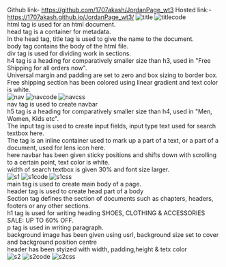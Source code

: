 Github link- https://github.com/1707akash/JordanPage_wt3
Hosted link:- https://1707akash.github.io/JordanPage_wt3/
![title](https://github.com/1707akash/JordanPage_wt3/assets/117883959/d5842bb1-1fc2-485b-bbab-c96633b11132)
![titlecode](https://github.com/1707akash/JordanPage_wt3/assets/117883959/243f6cff-1bc1-4565-b7a3-7246eecd0789) <br>
html tag is used for an html document. <br>
head tag is a container for metadata.<br>
In the head tag, title tag is used to give the name to the document.<br>
body tag contains the body of the html file.<br>
div tag is used for dividing work in sections. <br>
h4 tag is a heading for comparatively smaller size than h3, used in "Free Shipping for all orders now".<br>
Universal margin and padding are set to zero and box sizing to border box.<br>
Free shipping section has been colored using linear gradient and text color is white. <br>
![nav](https://github.com/1707akash/JordanPage_wt3/assets/117883959/30d63278-47b9-4b6d-8fb1-d4308466e8a5)
![navcode](https://github.com/1707akash/JordanPage_wt3/assets/117883959/1c3b0a4b-7757-42cf-99d9-8632689b3de1)
![navcss](https://github.com/1707akash/JordanPage_wt3/assets/117883959/ddfe4e04-6fa6-42c3-b21f-5805608eeea2) <br>
nav tag is used to create navbar <br>
h5 tag is a heading for comparatively smaller size than h4, used in "Men, Women, Kids etc".<br>
The input tag is used to create input fields, input type text used for search textbox here. <br>
The <span> tag is an inline container used to mark up a part of a text, or a part of a document, used for lens icon here. <br>
here navbar has been given sticky positions and shifts down with scrolling to a certain point, text color is white. <br>
width of search textbox is given 30% and font size larger. <br>
![s1](https://github.com/1707akash/JordanPage_wt3/assets/117883959/cfe5c3db-6c2a-4e41-ad4f-890774cd000f)
![s1code](https://github.com/1707akash/JordanPage_wt3/assets/117883959/bc111acc-74b4-4437-bb1f-6cd3bcd99fba)
![s1css](https://github.com/1707akash/JordanPage_wt3/assets/117883959/f4ad55e8-40ba-4659-8e7b-5776d955dc72) <br>
main tag is used to create main body of a page.<br>
header tag is used to create head part of a body <br>
Section tag defines the section of documents such as chapters, headers, footers or any other sections.<br>
h1 tag is used for writing heading SHOES, CLOTHING & ACCESSORIES SALE: UP TO 60% OFF.<br>
p tag is used in writing paragraph.<br>
background image has been given using usrl, background size set to cover and background position centre <br>
header has been styized with width, padding,height & tetx color <br>
![s2](https://github.com/1707akash/JordanPage_wt3/assets/117883959/76e6ccd6-d4c1-408b-be05-3a2ff0200409)
![s2code](https://github.com/1707akash/JordanPage_wt3/assets/117883959/a2e502b9-2b1a-423b-bddf-35d8a4460c63)
![s2css](https://github.com/1707akash/JordanPage_wt3/assets/117883959/453637d4-7e9c-4a2a-91c7-4b73d0a09f04) <br>





